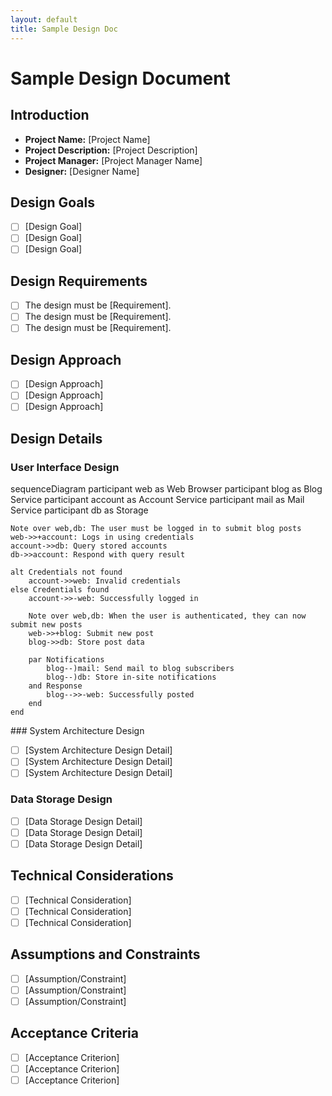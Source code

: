```yaml
---
layout: default
title: Sample Design Doc
---
```


# Sample Design Document

## Introduction

- **Project Name:** [Project Name]
- **Project Description:** [Project Description]
- **Project Manager:** [Project Manager Name]
- **Designer:** [Designer Name]

## Design Goals

- [ ] [Design Goal]
- [ ] [Design Goal]
- [ ] [Design Goal]

## Design Requirements

- [ ] The design must be [Requirement].
- [ ] The design must be [Requirement].
- [ ] The design must be [Requirement].

## Design Approach

- [ ] [Design Approach]
- [ ] [Design Approach]
- [ ] [Design Approach]

## Design Details

### User Interface Design

<div class="mermaid">
    sequenceDiagram
    participant web as Web Browser
    participant blog as Blog Service
    participant account as Account Service
    participant mail as Mail Service
    participant db as Storage

    Note over web,db: The user must be logged in to submit blog posts
    web->>+account: Logs in using credentials
    account->>db: Query stored accounts
    db->>account: Respond with query result

    alt Credentials not found
        account->>web: Invalid credentials
    else Credentials found
        account->>-web: Successfully logged in

        Note over web,db: When the user is authenticated, they can now submit new posts
        web->>+blog: Submit new post
        blog->>db: Store post data

        par Notifications
            blog--)mail: Send mail to blog subscribers
            blog--)db: Store in-site notifications
        and Response
            blog-->>-web: Successfully posted
        end
    end
</div>
### System Architecture Design

- [ ] [System Architecture Design Detail]
- [ ] [System Architecture Design Detail]
- [ ] [System Architecture Design Detail]

### Data Storage Design

- [ ] [Data Storage Design Detail]
- [ ] [Data Storage Design Detail]
- [ ] [Data Storage Design Detail]

## Technical Considerations

- [ ] [Technical Consideration]
- [ ] [Technical Consideration]
- [ ] [Technical Consideration]

## Assumptions and Constraints

- [ ] [Assumption/Constraint]
- [ ] [Assumption/Constraint]
- [ ] [Assumption/Constraint]

## Acceptance Criteria

- [ ] [Acceptance Criterion]
- [ ] [Acceptance Criterion]
- [ ] [Acceptance Criterion]
